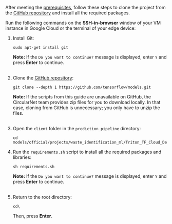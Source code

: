 After meeting the [prerequisites](/official/projects/waste_identification_ml/circularnet-docs/content/before-you-begin), follow these steps to clone the project from the [GitHub repository](https://github.com/tensorflow/models/tree/master/official/projects/waste_identification_ml) and install all the required packages.

Run the following commands on the **SSH-in-browser** window of your VM instance
in Google Cloud or the terminal of your edge device:

1. Install Git:

    ```
    sudo apt-get install git
    ```

    **Note:** If the `Do you want to continue?` message is displayed, enter `Y` and press **Enter** to continue.<br><br>

1. Clone the [GitHub repository](https://github.com/tensorflow/models/tree/master/official/projects/waste_identification_ml):

    ```
    git clone --depth 1 https://github.com/tensorflow/models.git
    ```

    **Note:** If the scripts from this guide are unavailable on GitHub, the
    CircularNet team provides zip files for you to download locally. In that
    case, cloning from GitHub is unnecessary; you only have to unzip the
    files.<br><br>

1. Open the `client` folder in the `prediction_pipeline` directory:

    ```
    cd models/official/projects/waste_identification_ml/Triton_TF_Cloud_Deployment/client/
    ```

1. Run the `requirements.sh` script to install all the required packages and libraries:

    ```
    sh requirements.sh
    ```

    **Note:** If the `Do you want to continue?` message is displayed, enter `Y` and press **Enter** to continue.<br><br>

1. Return to the root directory:

    ```
    cd\
    ```

    Then, press **Enter**.